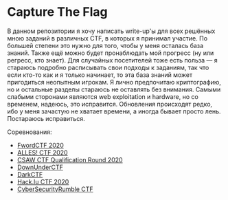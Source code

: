# Capture The Flag

В данном репозитории я хочу написать write-up'ы для всех решённых мною заданий в различных CTF, в которых
я принимал участие. По большей степени это нужно для того, чтобы у меня осталась база знаний. Также ещё можно будет
пронаблюдать мой прогресс (ну или регресс, кто знает). Для случайных посетителей тоже есть польза — я стараюсь
подробно расписывать свои подходы к заданиям, так что если кто-то как и я только начинает, то эта база знаний может 
пригодиться неопытным игрокам. Я лично предпочитаю криптографию, но и остальные разделы стараюсь не оставлять без
внимания. Самыми слабыми сторонами являются web exploitation и hardware, но со временем, надеюсь, это исправится.
Обновления происходят редко, ибо у меня зачастую не хватает времени, а иногда бывает просто лень. Постараюсь 
исправиться.

Соревнования:
* [FwordCTF 2020](/FwordCTF%202020)
* [ALLES! CTF 2020](/ALLES!%20CTF%202020)
* [CSAW CTF Qualification Round 2020](/CSAW%20CTF%20Qualification%20Round%202020)
* [DownUnderCTF](/DownUnderCTF%202020)
* [DarkCTF](/DarkCTF)
* [Hack.lu CTF 2020](/Hack.lu%20CTF%202020)
* [CyberSecurityRumble CTF](/CyberSecurityRumble%20CTF)